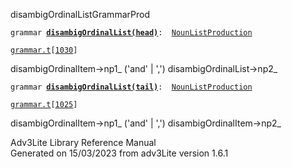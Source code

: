 ---
---
<span class="title">disambigOrdinalList</span><span class="type">GrammarProd</span>

`grammar `**[`disambigOrdinalList(head)`](../object/disambigOrdinalList(head).html)**` :   `[`NounListProduction`](../object/NounListProduction.html)

[`grammar.t`](../file/grammar.t.html)`[`[`1030`](../source/grammar.t.html#1030)`]`

<div class="gramrule">

disambigOrdinalItem-\>np1\_ ('and' \| ',') disambigOrdinalList-\>np2\_  

</div>

`grammar `**[`disambigOrdinalList(tail)`](../object/disambigOrdinalList(tail).html)**` :   `[`NounListProduction`](../object/NounListProduction.html)

[`grammar.t`](../file/grammar.t.html)`[`[`1025`](../source/grammar.t.html#1025)`]`

<div class="gramrule">

disambigOrdinalItem-\>np1\_ ('and' \| ',') disambigOrdinalItem-\>np2\_  

</div>

<div class="ftr">

Adv3Lite Library Reference Manual  
Generated on 15/03/2023 from adv3Lite version 1.6.1

</div>

